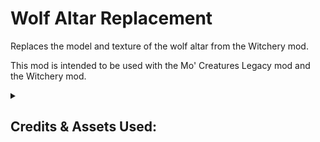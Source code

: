 # Wolf Altar Replacement
Replaces the model and texture of the wolf altar from the Witchery mod.

This mod is intended to be used with the Mo' Creatures Legacy mod and the Witchery mod.



<details>
<summary><h2>Credits & Assets Used:</h2></summary>
The model for the new Witchery wolf altar utilizes the WWolf model from Dr Zhark's Mo' Creatures mod. This asset was used under the GNU General Public License v3.0.



<strong>culegooner</strong> - Their tutorial on ASM taught me how to replace class files from vanilla Minecraft and other mods using ASM. (https://www.minecraftforum.net/forums/mapping-and-modding-java-edition/mapping-and-modding-tutorials/1571568-tutorial-1-6-2-changing-vanilla-without-editing). Additionally, some of the source code for their mod "Creeper Burn Core" was used to implement ASM methods in this mod (the link to the Creeper Burn Core source code can be found below). This asset was used under GNU Lesser General Public License v3.0. The different license of this project is permitted under the GNU Lesser General Public License v3.0 from the following sections:

    GNU Lesser General Public License v3.0 - Section 0:
    "..."The Library" refers to a covered work governed by this License",
    "A “Combined Work” is a work produced by combining or linking an Application with the Library"

 
    GNU Lesser General Public License v3.0 - Section 4:
      "You may convey a Combined Work under terms of your choice" provided that:
        - Private modifications are allowed.
        - Notice is given that the Library is used
        - A copy of the GNU Lesser Public License is provided along with a copy of the GNU General Public License.
        - Access is provided to the source code of the Library.

A copy of the GNU Lesser General Public License can be found in the "Negligible License" folder inside the assets folder of the mod jar archive. 

A copy of the GNU General Public License can be found inside the mod jar archive.

The source code for the Creeper Burn Core mod can be found here: https://github.com/culegooner/CreeperBurnCore



<strong>elifoster</strong> - The source code for his mod "Witchery Patch" helped me understand how to use ASM to specifically modify Witchery code (https://github.com/elifoster/WitcheryPatch). This asset was used under the MIT license.


<strong>Technocoder</strong> - Their blog taught me how to properly add manifest data through the build.gradle file for mods that use ASM (https://blog.techno.fish/minecraft-forge-coremod-tutorial/).


## Use of anatawa12's Fork of ForgeGradle 1.2 within Project:
The source code of this project uses anatawa12's fork of ForgeGradle 1.2 as a library under the GNU Lesser General Public License v2.1 (https://choosealicense.com/licenses/lgpl-2.1/).
 

Compiled versions of this mod are permitted under section 5 of the original license, "A program that contains no derivative of any portion of the Library, but is designed to work with the Library by being compiled or linked with it, is called a "work that uses the Library". Such a work...is not a derivative work of the Library"; consequently the conditions of the original license do not apply to the work.


The source code of this mod is permitted under section 6 of the original license, "you may also combine or link a "work that uses the Library" with the Library to produce a work containing portions of the Library, and distribute that work under terms of your choice" provided that:
* Private modifications are allowed.
* Notice is given that the Library is used and a copy of it's original license is provided.
* Access is provided to the source code of the Library.


The source code for anatawa12's fork of ForgeGradle 1.2 can be found here: https://github.com/anatawa12/ForgeGradle-1.2
